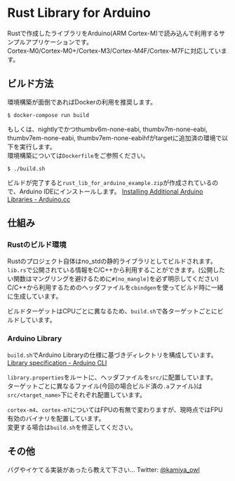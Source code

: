 # Rust Library for Arduino

Rustで作成したライブラリをArduino(ARM Cortex-M)で読み込んで利用するサンプルアプリケーションです。  
Cortex-M0/Cortex-M0+/Cortex-M3/Cortex-M4F/Cortex-M7Fに対応しています。

## ビルド方法

環境構築が面倒であればDockerの利用を推奨します。

```
$ docker-compose run build
```

もしくは、nightlyでかつthumbv6m-none-eabi, thumbv7m-none-eabi, thumbv7em-none-eabi, thumbv7em-none-eabihfがtargetに追加済の環境で以下を実行します。  
環境構築については`Dockerfile`をご参照ください。

```
$ ./build.sh
```

ビルドが完了すると`rust_lib_for_arduino_example.zip`が作成されているので、Arduino IDEにインストールします。
[Installing Additional Arduino Libraries - Arduino.cc](https://www.arduino.cc/en/guide/libraries)


## 仕組み

### Rustのビルド環境

Rustのプロジェクト自体はno_stdの静的ライブラリとしてビルドされます。
`lib.rs`で公開されている情報をC/C++から利用することができます。(公開したい関数はマングリングを避けるために`#[no_mangle]`を必ず明示してください)  
C/C++から利用するためのヘッダファイルを`cbindgen`を使ってビルド時に一緒に生成しています。

ビルドターゲットはCPUごとに異なるため、`build.sh`で各ターゲットごとにビルドしています。

### Arduino Library

`build.sh`でArduino Libraryの仕様に基づきディレクトリを構成しています。
[Library specification - Arduino CLI](https://arduino.github.io/arduino-cli/library-specification/)

`library.properties`をルートに、ヘッダファイルを`src/`に配置しています。  
ターゲットごとに異なるファイル(今回の場合ビルド済の`.a`ファイル)は`src/<target_name>`下にそれぞれ配置しています。  

`cortex-m4`、`cortex-m7`についてはFPUの有無で変わりますが、現時点ではFPU有効のバイナリを配置しています。  
変更する場合は`build.sh`を修正してください。


## その他

バグやイケてる実装があったら教えて下さい... Twitter: [@kamiya_owl](https://twitter.com/kamiya_owl)

